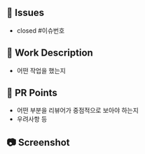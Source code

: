 ## 📌 Issues
- closed #이슈번호

## 🏁 Work Description
- 어떤 작업을 했는지

## 💬 PR Points
- 어떤 부분을 리뷰어가 중점적으로 보아야 하는지
- 우려사항 등

## 📷 Screenshot


